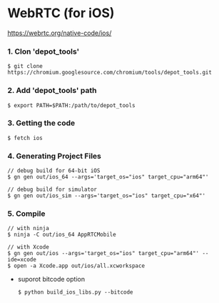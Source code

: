 # WebRTC (for iOS)

https://webrtc.org/native-code/ios/

### 1. Clon 'depot_tools'
	$ git clone https://chromium.googlesource.com/chromium/tools/depot_tools.git

### 2. Add 'depot_tools' path
	$ export PATH=$PATH:/path/to/depot_tools

### 3. Getting the code
	$ fetch ios

### 4. Generating Project Files
	// debug build for 64-bit iOS
	$ gn gen out/ios_64 --args='target_os="ios" target_cpu="arm64"'
  
	// debug build for simulator
	$ gn gen out/ios_sim --args='target_os="ios" target_cpu="x64"'

### 5. Compile
	// with ninja
	$ ninja -C out/ios_64 AppRTCMobile
  
	// with Xcode
	$ gn gen out/ios --args='target_os="ios" target_cpu="arm64"' --ide=xcode
	$ open -a Xcode.app out/ios/all.xcworkspace


* suporot bitcode option
    `````
    $ python build_ios_libs.py --bitcode

